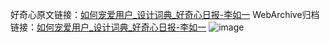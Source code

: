 好奇心原文链接：[如何宠爱用户_设计词典_好奇心日报-李如一](https://www.qdaily.com/articles/5898.html)
WebArchive归档链接：[如何宠爱用户_设计词典_好奇心日报-李如一](http://web.archive.org/web/20160305160037/http://www.qdaily.com/articles/5898.html)
![image](http://ww3.sinaimg.cn/large/007d5XDply1g3whcxoognj30u02gq1kx)